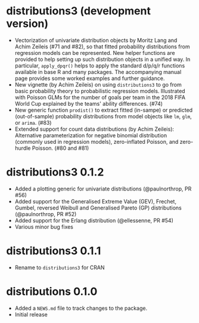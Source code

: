 # distributions3 (development version)

- Vectorization of univariate distribution objects by Moritz Lang and Achim Zeileis (#71 and #82),
  so that fitted probability distributions from regression models can be represented.
  New helper functions are provided to help setting up such distribution objects in
  a unified way. In particular, `apply_dpqr()` helps to apply the standard d/p/q/r functions
  available in base R and many packages. The accompanying manual page provides some
  worked examples and further guidance.
- New vignette (by Achim Zeileis) on using `distributions3` to go from basic probability
  theory to probabilistic regression models. Illustrated with Poisson GLMs for the
  number of goals per team in the 2018 FIFA World Cup explained by the teams' ability
  differences. (#74)
- New generic function `prodist()` to extract fitted (in-sampe) or predicted (out-of-sample)
  probability distributions from model objects like `lm`, `glm`, or `arima`. (#83)
- Extended support for count data distributions (by Achim Zeileis): Alternative
  parameterization for negative binomial distribution (commonly used in regression models),
  zero-inflated Poisson, and zero-hurdle Poisson. (#80 and #81)


# distributions3 0.1.2

- Added a plotting generic for univariate distributions (@paulnorthrop, PR #56)
- Added support for the Generalised Extreme Value (GEV), Frechet, Gumbel, reversed Weibull and Generalised Pareto (GP) distributions (@paulnorthrop, PR #52)
- Added support for the Erlang distribution (@ellessenne, PR #54)
- Various minor bug fixes


# distributions3 0.1.1

- Rename to `distributions3` for CRAN


# distributions 0.1.0

- Added a `NEWS.md` file to track changes to the package.
- Initial release

